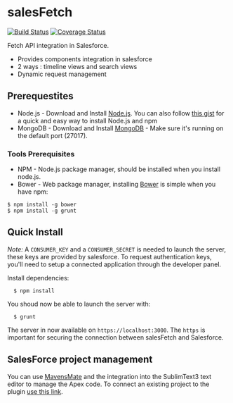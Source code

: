 # salesFetch
[![Build Status](https://travis-ci.org/Papiel/salesFetch.svg?branch=coveralls)](https://travis-ci.org/Papiel/salesFetch)
[![Coverage Status](https://coveralls.io/repos/Papiel/salesFetch/badge.png)](https://coveralls.io/r/Papiel/salesFetch)

Fetch API integration in Salesforce.

* Provides components integration in salesforce
* 2 ways : timeline views and search views
* Dynamic request management


## Prerequestites
* Node.js - Download and Install [Node.js](http://www.nodejs.org/download/). You can also follow [this gist](https://gist.github.com/isaacs/579814) for a quick and easy way to install Node.js and npm
* MongoDB - Download and Install [MongoDB](http://www.mongodb.org/downloads) - Make sure it's running on the default port (27017).

### Tools Prerequisites
* NPM - Node.js package manager, should be installed when you install node.js.
* Bower - Web package manager, installing [Bower](http://bower.io/) is simple when you have npm:

```
$ npm install -g bower
$ npm install -g grunt
```

## Quick Install

*Note:* A `CONSUMER_KEY` and a `CONSUMER_SECRET` is needed to launch the server, these keys are provided by salesforce.
To request authentication keys, you'll need to setup a connected application through the developer panel.


Install dependencies:
```
  $ npm install
```

You shoud now be able to launch the server with:
```
  $ grunt
```

The server in now available on `https://localhost:3000`. The `https` is important for securing the connection between salesFetch and Salesforce.

## SalesForce project management
You can use [MavensMate](http://mavensmate.com/) and the integration into the SublimText3 text editor to manage the Apex code. To connect an existing project to the plugin [use this link](http://mavensmate.com/Plugins/Sublime_Text/Existing_Projects).
